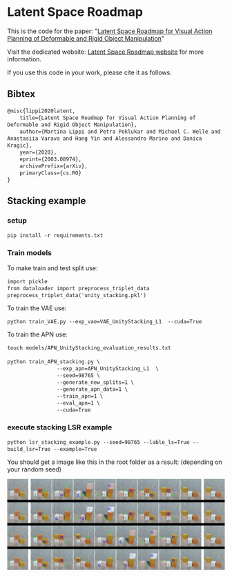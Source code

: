 # Latent Space Roadmap
This is the code for the paper: "[Latent Space Roadmap for Visual Action Planning of Deformable and Rigid Object Manipulation](https://arxiv.org/abs/2003.08974)"

Visit the dedicated website: [Latent Space Roadmap website](https://visual-action-planning.github.io/lsr/) for more information.

If you use this code in your work, please cite it as follows:

## Bibtex

```
@misc{lippi2020latent,
    title={Latent Space Roadmap for Visual Action Planning of Deformable and Rigid Object Manipulation},
    author={Martina Lippi and Petra Poklukar and Michael C. Welle and Anastasiia Varava and Hang Yin and Alessandro Marino and Danica Kragic},
    year={2020},
    eprint={2003.08974},
    archivePrefix={arXiv},
    primaryClass={cs.RO}
}
```

## Stacking example

### setup

```
pip install -r requirements.txt
```

### Train models
To make train and test split use:
```
import pickle
from dataloader import preprocess_triplet_data
preprocess_triplet_data('unity_stacking.pkl')
```

To train the VAE use:
```
python train_VAE.py --exp_vae=VAE_UnityStacking_L1  --cuda=True
```

To train the APN use:
```
touch models/APN_UnityStacking_evaluation_results.txt

python train_APN_stacking.py \
                --exp_apn=APN_UnityStacking_L1  \
                --seed=98765 \
                --generate_new_splits=1 \
                --generate_apn_data=1 \
                --train_apn=1 \
                --eval_apn=1 \
                --cuda=True
```


### execute stacking LSR example

```
python lsr_stacking_example.py --seed=98765 --lable_ls=True --build_lsr=True --example=True
```

You should get a image like this in the root folder as a result: (depending on your random seed)

![Stacking example](stacking_example_98765.png)


